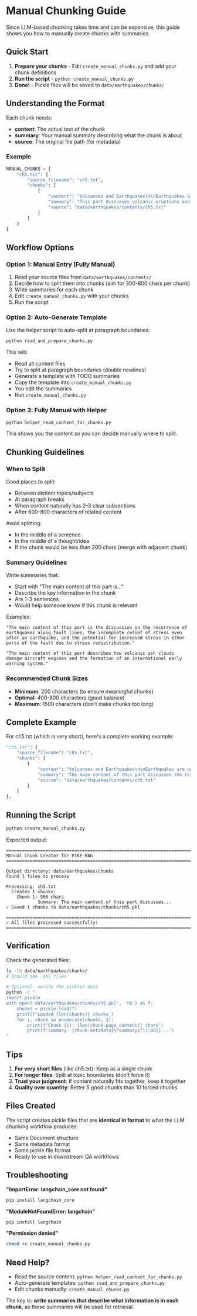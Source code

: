 # Manual Chunking Guide

Since LLM-based chunking takes time and can be expensive, this guide shows you how to manually create chunks with summaries.

## Quick Start

1. **Prepare your chunks** - Edit `create_manual_chunks.py` and add your chunk definitions
2. **Run the script** - `python create_manual_chunks.py`
3. **Done!** - Pickle files will be saved to `data/earthquakes/chunks/`

## Understanding the Format

Each chunk needs:
- **content**: The actual text of the chunk
- **summary**: Your manual summary describing what the chunk is about
- **source**: The original file path (for metadata)

### Example

```python
MANUAL_CHUNKS = {
    "ch5.txt": {
        "source_filename": "ch5.txt",
        "chunks": [
            {
                "content": "Volcanoes and Earthquakes\n\nEarthquakes are associated...",
                "summary": "This part discusses volcanic eruptions and earthquakes...",
                "source": "data/earthquakes/contents/ch5.txt"
            }
        ]
    }
}
```

## Workflow Options

### Option 1: Manual Entry (Fully Manual)

1. Read your source files from `data/earthquakes/contents/`
2. Decide how to split them into chunks (aim for 300-800 chars per chunk)
3. Write summaries for each chunk
4. Edit `create_manual_chunks.py` with your chunks
5. Run the script

### Option 2: Auto-Generate Template

Use the helper script to auto-split at paragraph boundaries:

```bash
python read_and_prepare_chunks.py
```

This will:
- Read all content files
- Try to split at paragraph boundaries (double newlines)
- Generate a template with TODO summaries
- Copy the template into `create_manual_chunks.py`
- You edit the summaries
- Run `create_manual_chunks.py`

### Option 3: Fully Manual with Helper

```bash
python helper_read_content_for_chunks.py
```

This shows you the content so you can decide manually where to split.

## Chunking Guidelines

### When to Split

Good places to split:
- Between distinct topics/subjects
- At paragraph breaks
- When content naturally has 2-3 clear subsections
- After 600-800 characters of related content

Avoid splitting:
- In the middle of a sentence
- In the middle of a thought/idea
- If the chunk would be less than 200 chars (merge with adjacent chunk)

### Summary Guidelines

Write summaries that:
- Start with "The main content of this part is..."
- Describe the key information in the chunk
- Are 1-3 sentences
- Would help someone know if this chunk is relevant

Examples:
```
"The main content of this part is the discussion on the recurrence of earthquakes along fault lines, the incomplete relief of stress even after an earthquake, and the potential for increased stress in other parts of the fault due to stress redistribution."

"The main content of this part describes how volcanic ash clouds damage aircraft engines and the formation of an international early warning system."
```

### Recommended Chunk Sizes

- **Minimum**: 200 characters (to ensure meaningful chunks)
- **Optimal**: 400-800 characters (good balance)
- **Maximum**: 1500 characters (don't make chunks too long)

## Complete Example

For ch5.txt (which is very short), here's a complete working example:

```python
"ch5.txt": {
    "source_filename": "ch5.txt",
    "chunks": [
        {
            "content": "Volcanoes and Earthquakes\n\nEarthquakes are associated with volcanic eruptions. Abrupt increases in earthquake activity heralded eruptions at Mount St. Helens, Washington; Mount Spurr and Redoubt Volcano, Alaska; and Kilauea and Mauna Loa, Hawaii. The location and movement of swarms of tremors indicate the movement of magma through the volcano. Continuous records of seismic and tiltmeter (a device that measures ground tilting) data are maintained at U.S. Geological Survey volcano observatories in Hawaii, Alaska, California, and the Cascades, where study of these records enables specialists to make short-range predictions of volcanic eruptions. These warnings have been especially effective in Alaska, where the imminent eruption of a volcano requires the rerouting of international air traffic to enable airplanes to avoid volcanic clouds. Since 1982, at least seven jumbo jets, carrying more than 1,500 passengers, have lost power in the air after flying into clouds of volcanic ash. Though all flights were able to restart their engines eventually and no lives were lost, the aircraft suffered damages of tens of millions of dollars. As a result of these close calls, an international team of volcanologists, meteorologists, dispatchers, pilots, and controllers have begun to work together to alert each other to imminent volcanic eruptions and to detect and track volcanic ash clouds.",
            "summary": "The main content of this part discusses the relationship between earthquakes and volcanic eruptions, providing examples from Mount St. Helens, Mount Spurr, Redoubt Volcano, Kilauea, and Mauna Loa. It explains how seismic and tiltmeter data help predict volcanic eruptions, the impact on air traffic from volcanic ash clouds, including incidents where jumbo jets lost power, and the international collaboration to improve early warning systems.",
            "source": "data/earthquakes/contents/ch5.txt"
        }
    ]
},
```

## Running the Script

```bash
python create_manual_chunks.py
```

Expected output:
```
================================================================================
Manual Chunk Creator for PIKE-RAG
================================================================================

Output directory: data/earthquakes/chunks
Found 1 files to process

Processing: ch5.txt
  Created 1 chunks:
    Chunk 1: 906 chars
            Summary: The main content of this part discusses...
✓ Saved 1 chunks to data/earthquakes/chunks/ch5.pkl

================================================================================
✓ All files processed successfully!
================================================================================
```

## Verification

Check the generated files:

```bash
ls -lh data/earthquakes/chunks/
# Should see .pkl files

# Optional: verify the pickled data
python -c "
import pickle
with open('data/earthquakes/chunks/ch5.pkl', 'rb') as f:
    chunks = pickle.load(f)
    print(f'Loaded {len(chunks)} chunks')
    for i, chunk in enumerate(chunks, 1):
        print(f'Chunk {i}: {len(chunk.page_content)} chars')
        print(f'Summary: {chunk.metadata[\"summary\"][:80]}...')
"
```

## Tips

1. **For very short files** (like ch5.txt): Keep as a single chunk
2. **For longer files**: Split at topic boundaries (don't force it)
3. **Trust your judgment**: If content naturally fits together, keep it together
4. **Quality over quantity**: Better 5 good chunks than 10 forced chunks

## Files Created

The script creates pickle files that are **identical in format** to what the LLM chunking workflow produces:
- Same Document structure
- Same metadata format
- Same pickle file format
- Ready to use in downstream QA workflows

## Troubleshooting

**"ImportError: langchain_core not found"**
```bash
pip install langchain_core
```

**"ModuleNotFoundError: langchain"**
```bash
pip install langchain
```

**"Permission denied"**
```bash
chmod +x create_manual_chunks.py
```

## Need Help?

- Read the source content: `python helper_read_content_for_chunks.py`
- Auto-generate templates: `python read_and_prepare_chunks.py`
- Edit chunks manually: `create_manual_chunks.py`

The key is: **write summaries that describe what information is in each chunk**, as these summaries will be used for retrieval.

